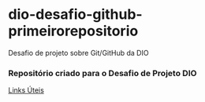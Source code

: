 # dio-desafio-github-primeirorepositorio
Desafio de projeto sobre Git/GitHub da DIO

### Repositório criado para o Desafio de Projeto DIO

[Links Úteis](https://www.markdownguide.org/basic-syntax/)
